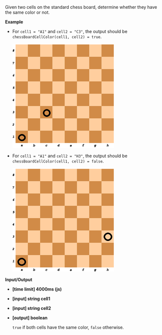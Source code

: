 ﻿Given two cells on the standard chess board, determine whether they have the same color or not.

**Example**

*   For `cell1 = "A1"` and `cell2 = "C3"`, the output should be
    `chessBoardCellColor(cell1, cell2) = true`.

    ![](images/example1.png)

*   For `cell1 = "A1"` and `cell2 = "H3"`, the output should be
    `chessBoardCellColor(cell1, cell2) = false`.

    ![](images/example2.png)

**Input/Output**

*   **[time limit] 4000ms (js)**

*   **[input] string cell1**

*   **[input] string cell2**

*   **[output] boolean**

    `true` if both cells have the same color, `false` otherwise.
